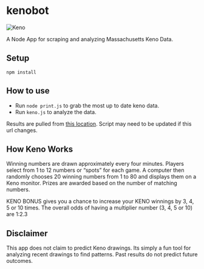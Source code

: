 # kenobot

![Keno](https://cf.geekdo-images.com/images/pic419804.jpg)

A Node App for scraping and analyzing Massachusetts Keno Data.

## Setup
`npm install`

## How to use
- Run `node print.js` to grab the most up to date keno data.
- Run `keno.js` to analyze the data.

Results are pulled from [this location](http://www.masslottery.com/data/json/search/dailygames/todays/15.json). Script may need to be updated if this url changes.

## How Keno Works

Winning numbers are drawn approximately every four minutes. Players select from 1 to 12 numbers or “spots” for each game. A computer then randomly chooses 20 winning numbers from 1 to 80 and displays them on a Keno monitor. Prizes are awarded based on the number of matching numbers.

KENO BONUS gives you a chance to increase your KENO winnings by 3, 4, 5 or 10 times. The overall odds of having a multiplier number (3, 4, 5 or 10) are 1:2.3

## Disclaimer

This app does not claim to predict Keno drawings. Its simply a fun tool for analyzing recent drawings to find patterns. Past results do not predict future outcomes.